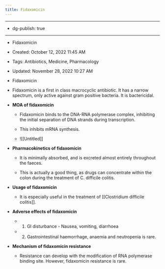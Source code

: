 ```yaml
---
title: Fidaxomicin
---
```


- --

- dg-publish: true

- --

- Fidaxomicin

- Created: October 12, 2022 11:45 AM

- Tags: Antibiotics, Medicine, Pharmacology

- Updated: November 28, 2022 10:27 AM

- Fidaxomicin

- Fidaxomicin is a first in class macrocyclic antibiotic. It has a narrow spectrum, only active against gram positive bacteria. It is bactericidal.

- **MOA of fidaxomicin**
	 - Fidaxomicin binds to the DNA-RNA polymerase complex, inhibiting the initial separation of DNA strands during transcription.

	 - This inhibits mRNA synthesis.

	 - ![[Untitled]]

- **Pharmacokinetics of fidaxomicin**
	 - It is minimally absorbed, and is excreted almost entirely throughout the faeces.

	 - This is actually a good thing, as drugs can concentrate within the colon during the treatment of C. difficile colitis.

- **Usage of fidaxomicin**
	 - It is especially useful in the treatment of [[Clostridium difficile colitis]].

- **Adverse effects of fidaxomicin**
	 - 1. GI disturbance - Nausea, vomiting, diarrhoea

	 - 2. Gastrointestinal haemorrhage, anaemia and neutropenia is rare.

- **Mechanism of fidaxomicin resistance**
	 - Resistance can develop with the modification of RNA polymerase binding site. However, fidaxomicin resistance is rare.

